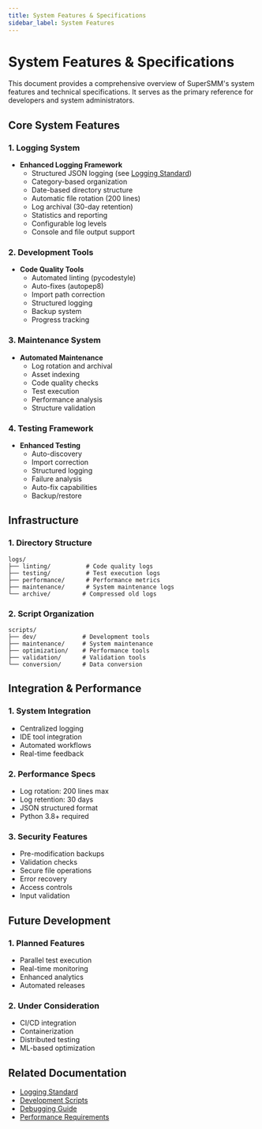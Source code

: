 ```yaml
---
title: System Features & Specifications
sidebar_label: System Features
---
```


# System Features & Specifications

This document provides a comprehensive overview of SuperSMM's system features and technical specifications. It serves as the primary reference for developers and system administrators.

## Core System Features

### 1. Logging System
- **Enhanced Logging Framework**
  - Structured JSON logging (see [Logging Standard](logging_standard.md))
  - Category-based organization
  - Date-based directory structure
  - Automatic file rotation (200 lines)
  - Log archival (30-day retention)
  - Statistics and reporting
  - Configurable log levels
  - Console and file output support

### 2. Development Tools
- **Code Quality Tools**
  - Automated linting (pycodestyle)
  - Auto-fixes (autopep8)
  - Import path correction
  - Structured logging
  - Backup system
  - Progress tracking

### 3. Maintenance System
- **Automated Maintenance**
  - Log rotation and archival
  - Asset indexing
  - Code quality checks
  - Test execution
  - Performance analysis
  - Structure validation

### 4. Testing Framework
- **Enhanced Testing**
  - Auto-discovery
  - Import correction
  - Structured logging
  - Failure analysis
  - Auto-fix capabilities
  - Backup/restore

## Infrastructure

### 1. Directory Structure
```
logs/
├── linting/          # Code quality logs
├── testing/          # Test execution logs
├── performance/      # Performance metrics
├── maintenance/      # System maintenance logs
└── archive/         # Compressed old logs
```

### 2. Script Organization
```
scripts/
├── dev/             # Development tools
├── maintenance/     # System maintenance
├── optimization/    # Performance tools
├── validation/      # Validation tools
└── conversion/      # Data conversion
```

## Integration & Performance

### 1. System Integration
- Centralized logging
- IDE tool integration
- Automated workflows
- Real-time feedback

### 2. Performance Specs
- Log rotation: 200 lines max
- Log retention: 30 days
- JSON structured format
- Python 3.8+ required

### 3. Security Features
- Pre-modification backups
- Validation checks
- Secure file operations
- Error recovery
- Access controls
- Input validation

## Future Development

### 1. Planned Features
- Parallel test execution
- Real-time monitoring
- Enhanced analytics
- Automated releases

### 2. Under Consideration
- CI/CD integration
- Containerization
- Distributed testing
- ML-based optimization

## Related Documentation
- [Logging Standard](logging_standard.md)
- [Development Scripts](../development/scripts.md)
- [Debugging Guide](debugging.md)
- [Performance Requirements](../project-management-planning/performance-requirements.md)
